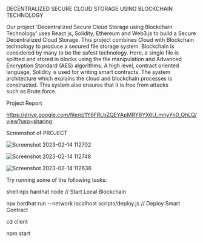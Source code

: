 DECENTRALIZED SECURE CLOUD STORAGE USING BLOCKCHAIN TECHNOLOGY

Our project ‘Decentralized Secure Cloud Storage using Blockchain Technology’ uses React js, Solidity, Ethereum and Web3.js to build a Secure Decentralized Cloud Storage. This project combines Cloud with Blockchain technology to produce a secured file storage system. Blockchain is considered by many to be the safest technology. Here, a single file is splitted and stored in blocks using the file manipulation and Advanced Encryption Standard (AES) algorithms. A high level, contract oriented language, Solidity is used for writing smart contracts. The system architecture which explains the cloud and blockchain processes is constructed. This system also ensures that it is free from attacks such as Brute force.

Project Report 

https://drive.google.com/file/d/1Y8FRLbZQEYApMRY8YX6U_mnyYn0_QhLQ/view?usp=sharing

Screenshot of PROJECT

![Screenshot 2023-02-14 112702](https://user-images.githubusercontent.com/112549645/236282107-ada82354-5c0d-4b05-8365-74157bc9a2ae.png)

![Screenshot 2023-02-14 112748](https://user-images.githubusercontent.com/112549645/236282379-104e183d-48e6-43b1-a2f8-70fd2eb4b206.png)

![Screenshot 2023-02-14 112636](https://user-images.githubusercontent.com/112549645/236282425-5080b769-e222-4fbd-a3aa-66cf7e861971.png)

Try running some of the following tasks:

shell
npx hardhat node // Start Local Blockchain

npx hardhat run --network localhost scripts/deploy.js // Deploy Smart Contract

cd client

npm start





